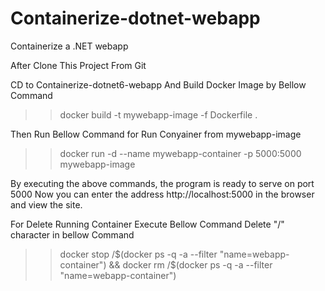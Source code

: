 # Containerize-dotnet-webapp
Containerize a .NET webapp


After Clone This Project From Git

CD to Containerize-dotnet6-webapp And Build Docker Image by Bellow Command

>> docker build -t mywebapp-image -f Dockerfile .

Then Run Bellow Command for Run Conyainer from mywebapp-image

>> docker run -d --name mywebapp-container -p 5000:5000 mywebapp-image

By executing the above commands, the program is ready to serve on port 5000
Now you can enter the address http://localhost:5000 in the browser and view the site.

For Delete Running Container Execute Bellow Command
Delete "/" character in bellow Command
>> docker stop /\$(docker ps -q -a --filter "name=webapp-container") && docker rm /\$(docker ps -q -a --filter "name=webapp-container")
 
